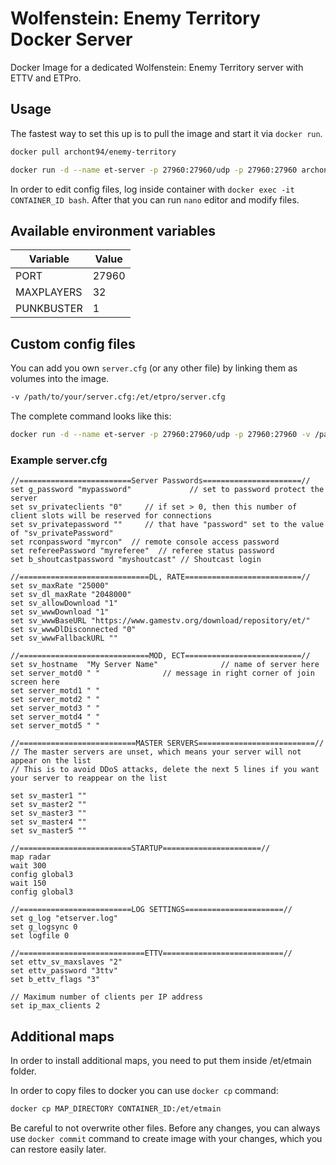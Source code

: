 # Wolfenstein: Enemy Territory Docker Server
Docker Image for a dedicated Wolfenstein: Enemy Territory server with ETTV and ETPro.



## Usage

The fastest way to set this up is to pull the image and start it via `docker run`.

``` bash
docker pull archont94/enemy-territory
```

``` bash
docker run -d --name et-server -p 27960:27960/udp -p 27960:27960 archont94/enemy-territory:latest
```

In order to edit config files, log inside container with `docker exec -it CONTAINER_ID bash`. After that you can run `nano` editor and modify files.

## Available environment variables

| Variable   | Value    |
| ---------- | -------- |
| PORT       | 27960    |
| MAXPLAYERS | 32       |
| PUNKBUSTER | 1        |

## Custom config files

You can add you own `server.cfg` (or any other file) by linking them as volumes into the image.

``` bash
-v /path/to/your/server.cfg:/et/etpro/server.cfg
```

The complete command looks like this:

``` bash
docker run -d --name et-server -p 27960:27960/udp -p 27960:27960 -v /path/to/your/server.cfg:/et/etpro/server.cfg archont94/enemy-territory:latest
```

### Example server.cfg

```
//=========================Server Passwords======================//
set g_password "mypassword"             // set to password protect the server 
set sv_privateclients "0"     // if set > 0, then this number of client slots will be reserved for connections 
set sv_privatepassword ""     // that have "password" set to the value of "sv_privatePassword" 
set rconpassword "myrcon"  // remote console access password 
set refereePassword "myreferee"  // referee status password 
set b_shoutcastpassword "myshoutcast" // Shoutcast login

//=============================DL, RATE==========================//
set sv_maxRate "25000"
set sv_dl_maxRate "2048000"
set sv_allowDownload "1"
set sv_wwwDownload "1"
set sv_wwwBaseURL "https://www.gamestv.org/download/repository/et/"
set sv_wwwDlDisconnected "0"
set sv_wwwFallbackURL ""

//=============================MOD, ECT==========================// 
set sv_hostname  "My Server Name"              // name of server here 
set server_motd0 " "              // message in right corner of join screen here 
set server_motd1 " " 
set server_motd2 " "
set server_motd3 " "
set server_motd4 " "
set server_motd5 " "

//==========================MASTER SERVERS==========================//
// The master servers are unset, which means your server will not appear on the list
// This is to avoid DDoS attacks, delete the next 5 lines if you want your server to reappear on the list

set sv_master1 ""
set sv_master2 ""
set sv_master3 ""
set sv_master4 ""
set sv_master5 ""

//=========================STARTUP======================//
map radar
wait 300
config global3
wait 150
config global3

//=========================LOG SETTINGS======================//
set g_log "etserver.log"
set g_logsync 0
set logfile 0

//============================ETTV===========================//
set ettv_sv_maxslaves "2"
set ettv_password "3ttv"
set b_ettv_flags "3"

// Maximum number of clients per IP address
set ip_max_clients 2
```

## Additional maps

In order to install additional maps, you need to put them inside /et/etmain folder.

In order to copy files to docker you can use `docker cp` command:

``` bash
docker cp MAP_DIRECTORY CONTAINER_ID:/et/etmain
```

Be careful to not overwrite other files. Before any changes, you can always use `docker commit` command to create image with your changes, which you can restore easily later.
